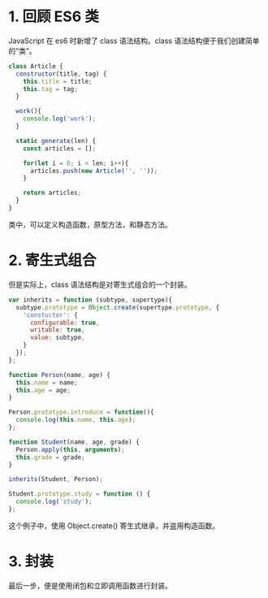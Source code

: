 # 1. 回顾 ES6 类

JavaScript 在 es6 时新增了 class 语法结构。class 语法结构便于我们创建简单的“类”。

```javascript
class Article {
  constructor(title, tag) {
    this.title = title;
    this.tag = tag;
  }

  work(){
    console.log('work');
  }

  static generate(len) {
    const articles = [];

    for(let i = 0; i < len; i++){
      articles.push(new Article('', ''));
    }

    return articles;
  }
}
```

类中，可以定义构造函数，原型方法，和静态方法。

# 2. 寄生式组合

但是实际上，class 语法结构是对寄生式组合的一个封装。

```javascript
var inherits = function (subtype, supertype){
  subtype.prototype = Object.create(supertype.prototype, {
    'constuctor': {
      configurable: true,
      writable: true,
      value: subtype,
    }
  });
};

function Person(name, age) {
  this.name = name;
  this.age = age;
}

Person.prototype.introduce = function(){
  console.log(this.name, this.age);
};

function Student(name, age, grade) {
  Person.apply(this, arguments);
  this.grade = grade;
}

inherits(Student, Person);

Student.prototype.study = function () {
  console.log('study');
};
```

这个例子中，使用 Object.create() 寄生式继承，并盗用构造函数。

# 3. 封装

最后一步，便是使用闭包和立即调用函数进行封装。

```javascript

```
